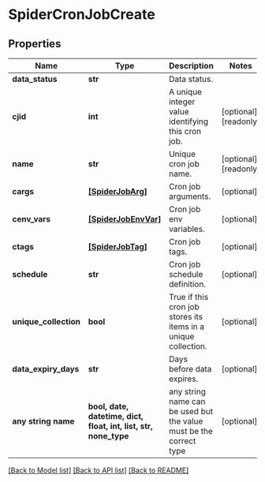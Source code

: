 # SpiderCronJobCreate


## Properties
Name | Type | Description | Notes
------------ | ------------- | ------------- | -------------
**data_status** | **str** | Data status. | 
**cjid** | **int** | A unique integer value identifying this cron job. | [optional] [readonly] 
**name** | **str** | Unique cron job name. | [optional] [readonly] 
**cargs** | [**[SpiderJobArg]**](SpiderJobArg.md) | Cron job arguments. | [optional] 
**cenv_vars** | [**[SpiderJobEnvVar]**](SpiderJobEnvVar.md) | Cron job env variables. | [optional] 
**ctags** | [**[SpiderJobTag]**](SpiderJobTag.md) | Cron job tags. | [optional] 
**schedule** | **str** | Cron job schedule definition. | [optional] 
**unique_collection** | **bool** | True if this cron job stores its items in a unique collection. | [optional] 
**data_expiry_days** | **str** | Days before data expires. | [optional] 
**any string name** | **bool, date, datetime, dict, float, int, list, str, none_type** | any string name can be used but the value must be the correct type | [optional]

[[Back to Model list]](../README.md#documentation-for-models) [[Back to API list]](../README.md#documentation-for-api-endpoints) [[Back to README]](../README.md)


